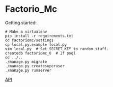  # Factorio_Mc

Getting started:
```
# Make a virtualenv
pip install -r requirements.txt
cd factoriomc/settings
cp local.py.example local.py
vim local.py  # Set SECRET_KEY to random stuff.
createdb factoriomc_0  # If psql
cd ../..
./manage.py migrate
./manage.py createsuperuser
./manage.py runserver
```

[API](websocket_api.md)

